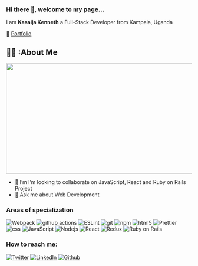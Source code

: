 ### Hi there 👋, welcome to my page...
I am **Kasaija Kenneth** a Full-Stack Developer from Kampala, Uganda

🔗 <a href="https://deluxe-stardust-d7eca6.netlify.app" target="_blank">Portfolio</a>

## :man_technologist: :About Me
<div align="center">
  <img src="https://media.giphy.com/media/dWesBcTLavkZuG35MI/giphy.gif" width="600" height="300"/>
</div>

- 🌱 I’m  I’m looking to collaborate on JavaScript, React and Ruby on Rails Project
- 💬 Ask me about Web Development

<h3>Areas of specialization</h3>
<p>
  <img alt="Webpack" src="https://img.shields.io/badge/-Webpack-8DD6F9?style=flat-square&logo=webpack&logoColor=white" /> 
  <img alt="github actions" src="https://img.shields.io/badge/-Github_Actions-2088FF?style=flat-square&logo=github-actions&logoColor=white" />
  <img alt="ESLint" src="https://img.shields.io/badge/-ESLint-43853d?style=flat-square&logo=eslint&logoColor=white" />
  <img alt="git" src="https://img.shields.io/badge/-Git-F05032?style=flat-square&logo=git&logoColor=white" />
  <img alt="npm" src="https://img.shields.io/badge/-NPM-CB3837?style=flat-square&logo=npm&logoColor=white" />
  <img alt="html5" src="https://img.shields.io/badge/-HTML5-E34F26?style=flat-square&logo=html5&logoColor=white" />
  <img alt="Prettier" src="https://img.shields.io/badge/-Prettier-F7B93E?style=flat-square&logo=prettier&logoColor=white" />
  <img alt="css" src="https://img.shields.io/badge/CSS3-1572B6.svg?style=for-the-badge&logo=CSS3&logoColor=white">
  <img alt="JavaScript" src="https://img.shields.io/badge/JavaScript-F7DF1E.svg?style=for-the-badge&logo=JavaScript&logoColor=black">
  <img alt="Nodejs" src="https://img.shields.io/badge/Node.js-339933?style=for-the-badge&logo=nodedotjs&logoColor=white">
  <img alt="React" src="https://img.shields.io/badge/React-20232A?style=for-the-badge&logo=react&logoColor=61DAFB">
  <img alt="Redux" src="https://img.shields.io/badge/Redux-593D88?style=for-the-badge&logo=redux&logoColor=white">
  <img alt="Ruby on Rails" src="https://img.shields.io/badge/Ruby_on_Rails-CC0000?style=for-the-badge&logo=ruby-on-rails&logoColor=white">

</p>

<h3>How to reach me: </h3>
<p><a href="https://twitter.com/@kenn_ug" target="_blank"><img alt="Twitter" src="https://img.shields.io/badge/twitter-%231DA1F2.svg?&style=for-the-badge&logo=twitter&logoColor=white" /></a> <a href="https://linkedin.com/in/kenneth-k-310722234" target="_blank"><img alt="LinkedIn" src="https://img.shields.io/badge/linkedin-%230077B5.svg?&style=for-the-badge&logo=linkedin&logoColor=white" /></a> <a href="https://github.com/Kasaija-Kenneth" target="_blank"><img alt="Github" src="https://img.shields.io/badge/GitHub-181717.svg?style=for-the-badge&logo=GitHub&logoColor=white"/></a>
</p>



<!--
**Kasaija-Kenneth/Kasaija-Kenneth** is a ✨ _special_ ✨ repository because its `README.md` (this file) appears on your GitHub profile.

Here are some ideas to get you started:

- 🔭 I’m currently working on ...
- 🌱 I’m currently learning ...
- 👯 I’m looking to collaborate on ...
- 🤔 I’m looking for help with ...
- 💬 Ask me about ...
- 📫 How to reach me: ...
- 😄 Pronouns: ...
- ⚡ Fun fact: ...
-->

